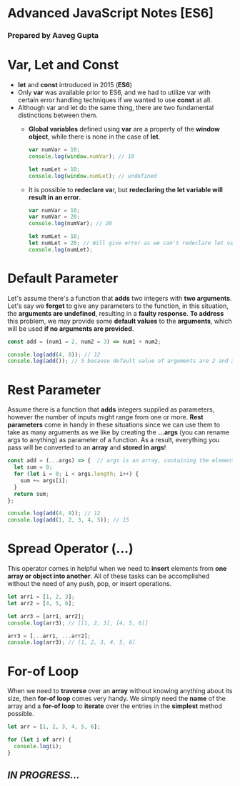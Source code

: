 # Advanced JavaScript Notes [ES6]

### Prepared by Aaveg Gupta

# Var, Let and Const

- **let** and **const** introduced in 2015 (**ES6**)
- Only **var** was available prior to ES6, and we had to utilize var with certain error handling techniques if we wanted to use **const** at all.
- Although var and let do the same thing, there are two fundamental distinctions between them.
    - **Global variables** defined using **var** are a property of the **window object**, while there is none in the case of **let**.
        
        ```jsx
        var numVar = 10;
        console.log(window.numVar); // 10
        
        let numLet = 10;
        console.log(window.numLet); // undefined
        ```
        
    - It is possible to **redeclare va**r, but **redeclaring the let variable will result in an error**.
        
        ```jsx
        var numVar = 10;
        var numVar = 20;
        console.log(numVar); // 20
        
        let numLet = 10;
        let numLet = 20; // Will give error as we can't redeclare let variable
        console.log(numLet);
        ```
        

# Default Parameter

Let's assume there's a function that **adds** two integers with **two arguments**. Let's say we **forget** to give any parameters to the function, in this situation, the **arguments are undefined**, resulting in a **faulty response**. **To address** this problem, we may provide some **default values** to the **arguments**, which will be used **if no arguments are provided**.

```jsx
const add = (num1 = 2, num2 = 3) => num1 + num2;

console.log(add(4, 8)); // 12
console.log(add()); // 5 because default value of arguments are 2 and 3
```

# Rest Parameter

Assume there is a function that **adds** integers supplied as parameters, however the number of inputs might range from one or more. **Rest parameters** come in handy in these situations since we can use them to take as many arguments as we like by creating the **...args** (you can rename args to anything) as parameter of a function. As a result, everything you pass will be converted to an **array** and **stored in args**!

```jsx
const add = (...args) => {  // args is an array, containing the elements passed to the function
  let sum = 0;
  for (let i = 0; i < args.length; i++) {
    sum += args[i];
  }
  return sum;
};

console.log(add(4, 8)); // 12
console.log(add(1, 2, 3, 4, 5)); // 15
```

# Spread Operator (...)

This operator comes in helpful when we need to **insert** elements from **one array or object into another**. All of these tasks can be accomplished without the need of any push, pop, or insert operations.

```jsx
let arr1 = [1, 2, 3];
let arr2 = [4, 5, 6];

let arr3 = [arr1, arr2];
console.log(arr3); // [[1, 2, 3], [4, 5, 6]]

arr3 = [...arr1, ...arr2];
console.log(arr3); // [1, 2, 3, 4, 5, 6]
```

# For-of Loop

When we need to **traverse** over an **array** without knowing anything about its size, then **for-of loop** comes very handy. We simply need the **name** of the array and a **for-of loop** to **iterate** over the entries in the **simplest** method possible.

```jsx
let arr = [1, 2, 3, 4, 5, 6];

for (let i of arr) {
  console.log(i);
}
```

## *IN PROGRESS...*